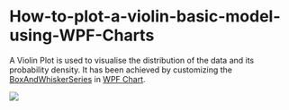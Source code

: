 # How-to-plot-a-violin-basic-model-using-WPF-Charts
A Violin Plot is used to visualise the distribution of the data and its probability density. It has been achieved by customizing the [BoxAndWhiskerSeries](https://help.syncfusion.com/wpf/charts/seriestypes/other#box-and-whisker) in [WPF Chart](https://help.syncfusion.com/wpf/charts/overview).

![](https://github.com/SyncfusionExamples/How-to-plot-a-violin-basic-model-using-WPF-Charts/blob/main/violin_model.png)
